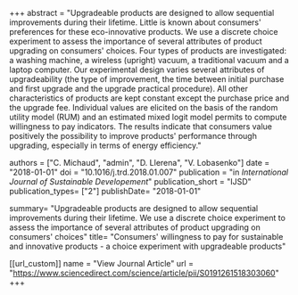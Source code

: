 +++
abstract = "Upgradeable products are designed to allow sequential improvements during their lifetime. Little is known about consumers' preferences for these eco-innovative products. We use a discrete choice experiment to assess the importance of several attributes of product upgrading on consumers' choices. Four types of products are investigated: a washing machine, a wireless (upright) vacuum, a traditional vacuum and a laptop computer. Our experimental design varies several attributes of upgradeability (the type of improvement, the time between initial purchase and first upgrade and the upgrade practical procedure). All other characteristics of products are kept constant except the purchase price and the upgrade fee. Individual values are elicited on the basis of the random utility model (RUM) and an estimated mixed logit model permits to compute willingness to pay indicators. The results indicate that consumers value positively the possibility to improve products' performance through upgrading, especially in terms of energy efficiency."

authors = ["C. Michaud", "admin", "D. Llerena", "V. Lobasenko"]
date = "2018-01-01"
doi = "10.1016/j.trd.2018.01.007"
publication = "in *International Journal of Sustainable Developement*"
publication_short = "IJSD"
publication_types= ["2"]
publishDate= "2018-01-01"

summary= "Upgradeable products are designed to allow sequential improvements during their lifetime. We use a discrete choice experiment to assess the importance of several attributes of product upgrading on consumers' choices"
title= "Consumers' willingness to pay for sustainable and innovative products - a choice experiment with upgradeable products"

[[url_custom]]
name = "View Journal Article"
url = "https://www.sciencedirect.com/science/article/pii/S0191261518303060"
+++
